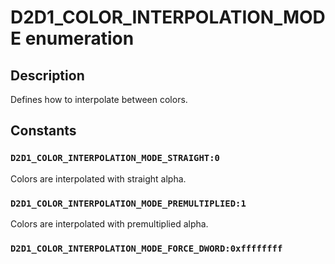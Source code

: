 # D2D1_COLOR_INTERPOLATION_MODE enumeration

## Description

Defines how to interpolate between colors.

## Constants

### `D2D1_COLOR_INTERPOLATION_MODE_STRAIGHT:0`

Colors are interpolated with straight alpha.

### `D2D1_COLOR_INTERPOLATION_MODE_PREMULTIPLIED:1`

Colors are interpolated with premultiplied alpha.

### `D2D1_COLOR_INTERPOLATION_MODE_FORCE_DWORD:0xffffffff`